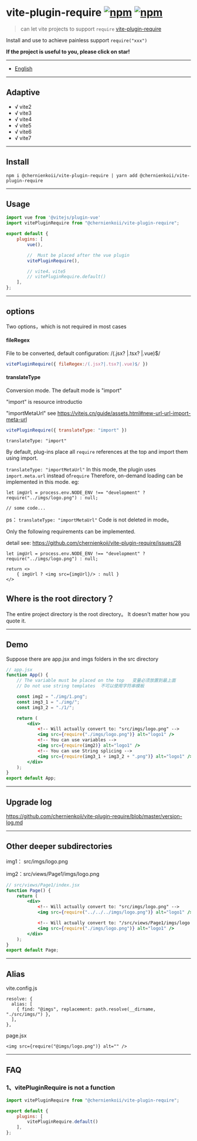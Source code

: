 # vite-plugin-require [![npm](https://img.shields.io/npm/v/@chernienkoii/vite-plugin-require)](https://www.npmjs.com/package/@chernienkoii/vite-plugin-require) [![npm](https://img.shields.io/npm/dm/@chernienkoii/vite-plugin-require?style=flat)](https://www.npmjs.com/package/@chernienkoii/vite-plugin-require)

> can let vite projects to support `require` [vite-plugin-require](https://www.npmjs.com/package/@chernienkoii/vite-plugin-require)

Install and use to achieve painless support `require("xxx")`


**If the project is useful to you, please click on star!**



---
-  [English](https://github.com/chernienkoii/vite-plugin-require)
---


## Adaptive

- √ vite2
- √ vite3
- √ vite4
- √ vite5
- √ vite6
- √ vite7
  
---
## Install

```
npm i @chernienkoii/vite-plugin-require | yarn add @chernienkoii/vite-plugin-require
```


---
## Usage

```js
import vue from '@vitejs/plugin-vue'
import vitePluginRequire from "@chernienkoii/vite-plugin-require";

export default {
	plugins: [
        vue(),

        //  Must be placed after the vue plugin
		vitePluginRequire(),

        // vite4、vite5
        // vitePluginRequire.default()
	],
};
```
---
## options

Two options，which is not required in most cases

#### fileRegex

File to be converted, default configuration: /(.jsx? |.tsx? |.vue)$/

``` js
vitePluginRequire({ fileRegex:/(.jsx?|.tsx?|.vue)$/ })
```


#### translateType

Conversion mode. The default mode is "import"


"import" is resource introductio

"importMetaUrl" see https://vitejs.cn/guide/assets.html#new-url-url-import-meta-url 

``` js
vitePluginRequire({ translateType: "import" })
``` 


`translateType: "import"`

By default, plug-ins place all `require` references at the top and import them using import.


`translateType: "importMetaUrl"` 
In this mode, the plugin uses ` import.meta.url ` instead of`require` 
Therefore, on-demand loading can be implemented in this mode. eg:
```
let imgUrl = process.env.NODE_ENV !== "development" ? require("../imgs/logo.png") : null;

// some code...
```

ps： `translateType: "importMetaUrl"` Code is not deleted in mode。

Only the following requirements can be implemented.

detail see: https://github.com/chernienkoii/vite-plugin-require/issues/28
```
let imgUrl = process.env.NODE_ENV !== "development" ? require("../imgs/logo.png") : null;

return <>
    { imgUrl ? <img src={imgUrl}/> : null }
</>

```


## Where is the root directory？

The entire project directory is the root directory。
It doesn't matter how you quote it.

---
## Demo

Suppose there are app.jsx and imgs folders in the src directory

```jsx
// app.jsx
function App() {
    // The variable must be placed on the top   变量必须放置到最上面
    // Do not use string templates  不可以使用字符串模板

    const img2 = "./img/1.png";
    const img3_1 = "./img/";
    const img3_2 = "./1/";

    return (
        <div>
            <!-- Will actually convert to: "src/imgs/logo.png" -->
            <img src={require("./imgs/logo.png")} alt="logo1" />
            <!-- You can use variables -->
            <img src={require(img2)} alt="logo1" />
            <!-- You can use String splicing -->
            <img src={require(img3_1 + img3_2 + ".png")} alt="logo1" />
        </div>
    );
}
export default App;
```
---
## Upgrade log

https://github.com/chernienkoii/vite-plugin-require/blob/master/version-log.md

---
## Other deeper subdirectories
img1： src/imgs/logo.png

img2：src/views/Page1/imgs/logo.png
 

```jsx
// src/views/Page1/index.jsx
function Page() {
    return (
        <div>
            <!-- Will actually convert to: "src/imgs/logo.png" -->
            <img src={require("../../../imgs/logo.png")} alt="logo1" />

            <!-- Will actually convert to: "/src/views/Page1/imgs/logo.png" -->
			<img src={require("./imgs/logo.png")} alt="logo1" />
        </div>
    );
}
export default Page;
```
---
  
## Alias

vite.config.js

```
resolve: {
  alias: [
    { find: "@imgs", replacement: path.resolve(__dirname, "./src/imgs/") },
  ],
},
```

page.jsx

```
<img src={require("@imgs/logo.png")} alt="" />
```
---
## FAQ

### 1、vitePluginRequire is not a function

```js
import vitePluginRequire from "@chernienkoii/vite-plugin-require";

export default {
	plugins: [  
        vitePluginRequire.default()
	],
};
```
